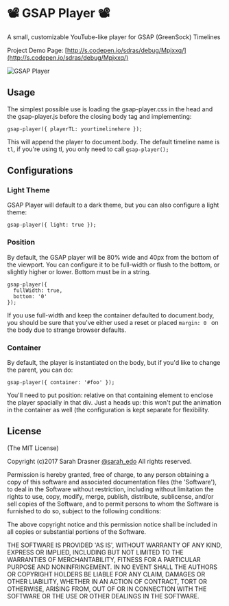 # 📽 GSAP Player 📽

A small, customizable YouTube-like player for GSAP (GreenSock) Timelines 

Project Demo Page: [http://s.codepen.io/sdras/debug/Mpjxxq/](http://s.codepen.io/sdras/debug/Mpjxxq/)

![GSAP Player](https://s3-us-west-2.amazonaws.com/s.cdpn.io/28963/gsap-preview.png "Such a player")

## Usage

The simplest possible use is loading the gsap-player.css in the head and the gsap-player.js before the closing body tag and implementing:

```gsap-player({ playerTL: yourtimelinehere });```

This will append the player to document.body. The default timeline name is `tl`, if you're using tl, you only need to call `gsap-player();`

## Configurations

### Light Theme

GSAP Player will default to a dark theme, but you can also configure a light theme:

```gsap-player({ light: true });```

### Position

By default, the GSAP player will be 80% wide and 40px from the bottom of the viewport. You can configure it to be full-width or flush to the bottom, or slightly higher or lower. Bottom must be in a string.

```
gsap-player({
  fullWidth: true,
  bottom: '0'
});
```

If you use full-width and keep the container defaulted to document.body, you should be sure that you've either used a reset or placed `margin: 0 ` on the body due to strange browser defaults.

### Container

By default, the player is instantiated on the body, but if you'd like to change the parent, you can do:

```gsap-player({ container: '#foo' });```

You'll need to put position: relative on that containing element to enclose the player spacially in that div. Just a heads up: this won't put the animation in the container as well (the configuration is kept separate for flexibility. 

## License

(The MIT License)

Copyright (c)2017 Sarah Drasner [@sarah_edo](https://twitter.com/sarah_edo) All rights reserved.

Permission is hereby granted, free of charge, to any person obtaining a copy of this software and associated documentation files (the 'Software'), to deal in the Software without restriction, including without limitation the rights to use, copy, modify, merge, publish, distribute, sublicense, and/or sell copies of the Software, and to permit persons to whom the Software is furnished to do so, subject to the following conditions:

The above copyright notice and this permission notice shall be included in all copies or substantial portions of the Software.

THE SOFTWARE IS PROVIDED 'AS IS', WITHOUT WARRANTY OF ANY KIND, EXPRESS OR IMPLIED, INCLUDING BUT NOT LIMITED TO THE WARRANTIES OF MERCHANTABILITY, FITNESS FOR A PARTICULAR PURPOSE AND NONINFRINGEMENT. IN NO EVENT SHALL THE AUTHORS OR COPYRIGHT HOLDERS BE LIABLE FOR ANY CLAIM, DAMAGES OR OTHER LIABILITY, WHETHER IN AN ACTION OF CONTRACT, TORT OR OTHERWISE, ARISING FROM, OUT OF OR IN CONNECTION WITH THE SOFTWARE OR THE USE OR OTHER DEALINGS IN THE SOFTWARE.

